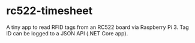 # rc522-timesheet

A tiny app to read RFID tags from an RC522 board via Raspberry Pi 3.
Tag ID can be logged to a JSON API (.NET Core app).
